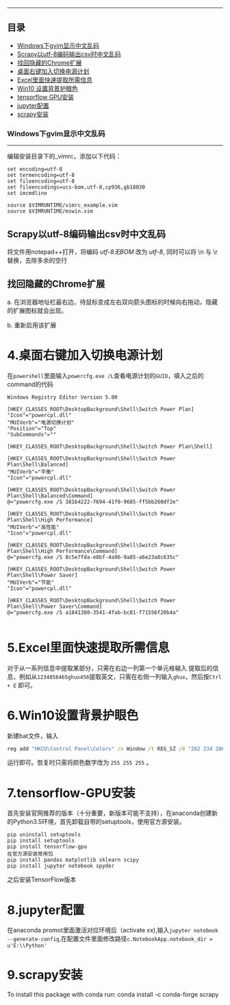 ****

## 目录

* [Windows下gvim显示中文乱码](#windows下gvim显示中文乱码)
* [Scrapy以utf-8编码输出csv时中文乱码](#scrapy以utf-8编码输出csv时中文乱码)
* [找回隐藏的Chrome扩展](#找回隐藏的chrome扩展)
* [桌面右键加入切换电源计划](#4.桌面右键加入切换电源计划)
* [Excel里面快速提取所需信息](#5.Excel里面快速提取所需信息)
* [Win10 设置背景护眼色](#6.Win10设置背景护眼色)
* [tensorflow GPU安装](#7.tensorflow-GPU安装)
* [jupyter配置](#8.jupyter配置)
* [scrapy安装](#9.scrapy安装)



### Windows下gvim显示中文乱码
------
编辑安装目录下的_vimrc，添加以下代码：
```
set encoding=utf-8
set termencoding=utf-8
set fileencoding=utf-8
set fileencodings=ucs-bom,utf-8,cp936,gb18030
set imcmdline

source $VIMRUNTIME/vimrc_example.vim
source $VIMRUNTIME/mswin.vim
```

Scrapy以utf-8编码输出csv时中文乱码
------

将文件用notepad++打开，将编码 *utf-8无BOM* 改为 *utf-8*, 同时可以将 \n 与 \r 替换，去除多余的空行

找回隐藏的Chrome扩展
------
a. 在浏览器地址栏最右边，待鼠标变成左右双向箭头图标的时候向右拖动，隐藏的扩展图标就会出现。 

b. 重新启用该扩展

# 4.桌面右键加入切换电源计划

在`powershell`里面输入`powercfg.exe /L`查看电源计划的`GUID`，填入之后的command的代码
```
Windows Registry Editor Version 5.00

[HKEY_CLASSES_ROOT\DesktopBackground\Shell\Switch Power Plan]
"Icon"="powercpl.dll"
"MUIVerb"="电源切换计划"
"Position"="Top"
"SubCommands"=""

[HKEY_CLASSES_ROOT\DesktopBackground\Shell\Switch Power Plan\Shell]

[HKEY_CLASSES_ROOT\DesktopBackground\Shell\Switch Power Plan\Shell\Balanced]
"MUIVerb"="平衡"
"Icon"="powercpl.dll"

[HKEY_CLASSES_ROOT\DesktopBackground\Shell\Switch Power Plan\Shell\Balanced\Command]
@="powercfg.exe /S 381b4222-f694-41f0-9685-ff5bb260df2e"

[HKEY_CLASSES_ROOT\DesktopBackground\Shell\Switch Power Plan\Shell\High Performance]
"MUIVerb"="高性能"
"Icon"="powercpl.dll"

[HKEY_CLASSES_ROOT\DesktopBackground\Shell\Switch Power Plan\Shell\High Performance\Command]
@="powercfg.exe /S 8c5e7fda-e8bf-4a96-9a85-a6e23a8c635c"

[HKEY_CLASSES_ROOT\DesktopBackground\Shell\Switch Power Plan\Shell\Power Saver]
"MUIVerb"="节能"
"Icon"="powercpl.dll"

[HKEY_CLASSES_ROOT\DesktopBackground\Shell\Switch Power Plan\Shell\Power Saver\Command]
@="powercfg.exe /S a1841308-3541-4fab-bc81-f71556f20b4a"


```

# 5.Excel里面快速提取所需信息
  对于从一系列信息中提取某部分，只需在右边一列第一个单元格输入 提取后的信息，例如从`1234856465ghux456`提取英文，只需在右侧一列输入`ghux`，然后按`Ctrl + E` 即可。
# 6.Win10设置背景护眼色
  新建bat文件，输入
  ```bat
reg add "HKCU\Control Panel\Colors" /v Window /t REG_SZ /d "202 234 206" /f
  ```
  运行即可。恢复时只需将颜色数字改为 `255 255 255` 。


# 7.tensorflow-GPU安装

首先安装官网推荐的版本（十分重要，新版本可能不支持），在anaconda创建新的Python3.5环境，首先卸载自带的setuptools，使用官方源安装。
```pip
pip uninstall setuptools
pip install setuptools
pip install tensorflow-gpu
在官方源安装常用包
pip install pandas matplotlib sklearn scipy
pip install jupyter notebook spyder
```
之后安装TensorFlow版本


# 8.jupyter配置

在anaconda promot里面激活对应环境后（activate xx),输入`jupyter notebook --generate-config`,在配置文件里面修改路径`c.NotebookApp.notebook_dir = u'E:\\Python'`

# 9.scrapy安装

To install this package with conda run:
conda install -c conda-forge scrapy